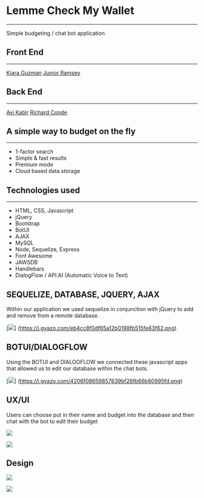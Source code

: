 # Lemme Check My Wallet
------

Simple budgeting / chat bot application

## Front End
------
[Kiara Guzman](https://github.com/kiarakg) 
[Junior Ramsey](https://github.com/Jlramsey07)

## Back End
------
[Avi Kabir](https://github.com/AviMKabir)
[Richard Conde](https://github.com/Halo8424) 

## A simple way to budget on the fly
------

* 1-factor search
* Simple & fast results
* Premium mode
* Cloud based data storage

## Technologies used
------
* HTML, CSS, Javascript
* jQuery
* Bootstrap
* BotUI
* AJAX
* MySQL
* Node, Sequelize, Express
* Font Awesome
* JAWSDB
* Handlebars
* DialogFlow / API.AI (Automatic Voice to Text)


## SEQUELIZE, DATABASE, JQUERY, AJAX 

Within our application we used sequelize in conjunction with jQuery to add and remove from a remote database.

[<img src="https://i.gyazo.com/eb4cc8f0df65a12b0198fb515fe63f62.png">]
(https://i.gyazo.com/eb4cc8f0df65a12b0198fb515fe63f62.png)

## BOTUI/DIALOGFLOW

Using the BOTUI and DIALOGFLOW we connected these javascript apps that allowed us to edit our database within the chat bots.

[<img src="https://i.gyazo.com/4206f08659857639bf26fb66b60995fd.png">]
(https://i.gyazo.com/4206f08659857639bf26fb66b60995fd.png)

## UX/UI 

Users can choose put in their name and budget into the database and then chat with the bot to edit their budget

[<img src="https://i.gyazo.com/8e26378550376e3eca92951d18eacaa2.png">](https://i.gyazo.com/8e26378550376e3eca92951d18eacaa2.png)

[<img src="https://i.gyazo.com/56ae3e650a74cd58c423e6c602d0ff73.png">](https://i.gyazo.com/56ae3e650a74cd58c423e6c602d0ff73.png)




## Design

[<img src="https://i.gyazo.com/6da21b43e6994e5c7fc4f5b02dfef161.jpg">](https://i.gyazo.com/6da21b43e6994e5c7fc4f5b02dfef161.jpg)

[<img src="https://i.gyazo.com/aa4aa711ae1155cf36d4ad95b7c490b9.jpg">](https://i.gyazo.com/aa4aa711ae1155cf36d4ad95b7c490b9.jpg)



